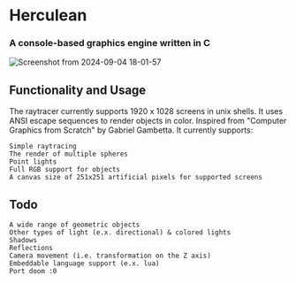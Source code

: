 # Herculean
### A console-based graphics engine written in C
![Screenshot from 2024-09-04 18-01-57](https://github.com/user-attachments/assets/0ddad117-3942-41bd-b36c-ea2b02c1aca5)

## Functionality and Usage
The raytracer currently supports 1920 x 1028 screens in unix shells. It uses ANSI escape sequences to render objects in color. Inspired from "Computer Graphics from Scratch" by Gabriel Gambetta. It currently supports: 
```
Simple raytracing
The render of multiple spheres
Point lights
Full RGB support for objects
A canvas size of 251x251 artificial pixels for supported screens
```

## Todo
```
A wide range of geometric objects
Other types of light (e.x. directional) & colored lights
Shadows
Reflections
Camera movement (i.e. transformation on the Z axis)
Embeddable language support (e.x. lua)
Port doom :0
```
